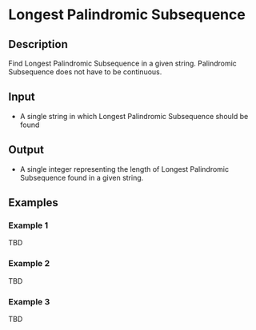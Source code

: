 # Longest Palindromic Subsequence

## Description

Find Longest Palindromic Subsequence in a given string. Palindromic Subsequence does not have to be continuous.

## Input

* A single string in which Longest Palindromic Subsequence should be found

## Output

* A single integer representing the length of Longest Palindromic Subsequence found in a given string.

## Examples

### Example 1

TBD

### Example 2

TBD

### Example 3

TBD
